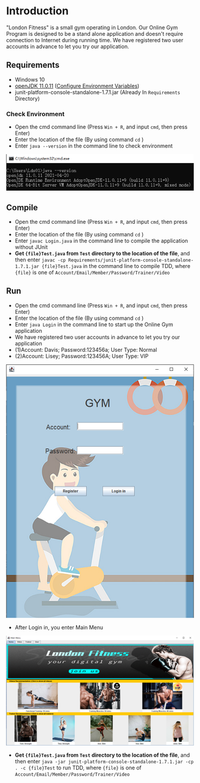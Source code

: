 # Introduction
"London Fitness" is a small gym operating in London. Our Online Gym Program is designed 
to be a stand alone application and doesn't require connection to Internet during running time.
We have registered two user accounts in advance to let you try our application.

## Requirements
- Windows 10
- [openJDK 11.0.11](https://github.com/AdoptOpenJDK/openjdk11-binaries/releases/download/jdk-11.0.11+9/OpenJDK11U-jdk_x64_windows_hotspot_11.0.11_9.msi)
([Configure Environment Variables](https://confluence.atlassian.com/doc/setting-the-java_home-variable-in-windows-8895.html))
- junit-platform-console-standalone-1.7.1.jar (Already In `Requirements` Directory)

### Check Environment
- Open the cmd command line (Press `Win + R`, and input `cmd`, then press Enter) 
- Enter the location of the file (By using command `cd` )
- Enter `java --version` in the command line to check environment

![Success Install Screenshot](Requirements/JavaVersion.png)

## Compile
- Open the cmd command line (Press `Win + R`, and input `cmd`, then press Enter) 
- Enter the location of the file (By using command `cd` )
- Enter `javac Login.java` in the command line to compile the application without JUnit
- **Get `{file}Test.java` from `Test` directory to the location of the file**, and then enter 
`javac -cp Requirements/junit-platform-console-standalone-1.7.1.jar {file}Test.java` in the command line 
to compile TDD, where `{file}` is one of `Account/Email/Member/Password/Trainer/Video`

## Run
- Open the cmd command line (Press `Win + R`, and input `cmd`, then press Enter) 
- Enter the location of the file (By using command `cd` )
- Enter `java Login` in the command line to start up the Online Gym application
- We have registered two user accounts in advance to let you try our application
- (1)Account: Davis; Password:123456a; User Type: Normal
- (2)Account: Lisey; Password:123456A; User Type: VIP

![Login](Requirements/Login.png)

- After Login in, you enter Main Menu

![Login](Requirements/MainMenu.png)

- **Get `{file}Test.java` from `Test` directory to the location of the file**, 
and then enter `java -jar junit-platform-console-standalone-1.7.1.jar -cp . -c {file}Test` 
to run TDD, where `{file}` is one of `Account/Email/Member/Password/Trainer/Video`